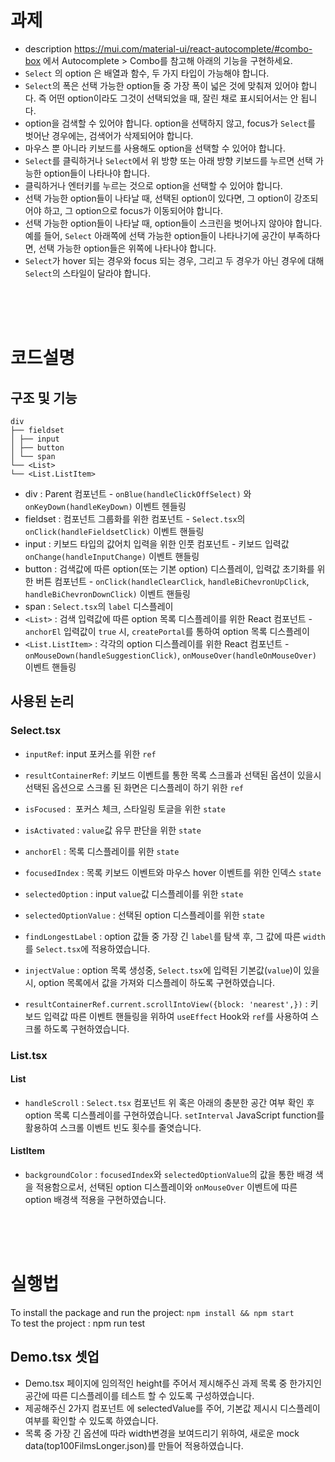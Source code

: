 # 과제

- description https://mui.com/material-ui/react-autocomplete/#combo-box 에서 Autocomplete > Combo를 참고해 아래의 기능을 구현하세요.
- `Select` 의 option 은 배열과 함수, 두 가지 타입이 가능해야 합니다.
- `Select`의 폭은 선택 가능한 option들 중 가장 폭이 넓은 것에 맞춰져 있어야 합니다. 즉 어떤 option이라도 그것이 선택되었을 때, 잘린 채로 표시되어서는 안 됩니다.
- option을 검색할 수 있어야 합니다. option을 선택하지 않고, focus가 `Select`를 벗어난 경우에는, 검색어가 삭제되어야 합니다.
- 마우스 뿐 아니라 키보드를 사용해도 option을 선택할 수 있어야 합니다.
- `Select`를 클릭하거나 `Select`에서 위 방향 또는 아래 방향 키보드를 누르면 선택 가능한 option들이 나타나야 합니다.
- 클릭하거나 엔터키를 누르는 것으로 option을 선택할 수 있어야 합니다.
- 선택 가능한 option들이 나타날 때, 선택된 option이 있다면, 그 option이 강조되어야 하고, 그 option으로 focus가 이동되어야 합니다.
- 선택 가능한 option들이 나타날 때, option들이 스크린을 벗어나지 않아야 합니다. 예를 들어, `Select` 아래쪽에 선택 가능한 option들이 나타나기에 공간이 부족하다면, 선택 가능한 option들은 위쪽에 나타나야 합니다.
- `Select`가 hover 되는 경우와 focus 되는 경우, 그리고 두 경우가 아닌 경우에 대해 `Select`의 스타일이 달라야 합니다.

<br>
<br>
<br>

# 코드설명

## 구조 및 기능

```
div
├── fieldset
│ ├── input
│ ├── button
│ └── span
└── <List>
└── <List.ListItem>
```

- div : Parent 컴포넌트 - `onBlue(handleClickOffSelect)` 와 `onKeyDown(handleKeyDown)` 이벤트 헨들링
- fieldset : 컴포넌트 그룹화를 위한 컴포넌트 - `Select.tsx`의 `onClick(handleFieldsetClick)` 이벤트 핸들링
- input : 키보드 타입의 값어치 입력을 위한 인풋 컴포넌트 - 키보드 입력값 `onChange(handleInputChange)` 이벤트 핸들링
- button : 검색값에 따른 option(또는 기본 option) 디스플레이, 입력값 초기화를 위한 버튼 컴포넌트 - `onClick(handleClearClick`, `handleBiChevronUpClick`, `handleBiChevronDownClick)` 이벤트 핸들링
- span : `Select.tsx`의 `label` 디스플레이
- `<List>` : 검색 입력값에 따른 option 목록 디스플레이를 위한 React 컴포넌트 - `anchorEl` 입력값이 `true` 시, `createPortal`를 통하여 option 목록 디스플레이
- `<List.ListItem>` : 각각의 option 디스플레이를 위한 React 컴포넌트 - `onMouseDown(handleSuggestionClick)`, `onMouseOver(handleOnMouseOver)` 이벤트 핸들링

## 사용된 논리

### Select.tsx

- `inputRef`: input 포커스를 위한 `ref`
- `resultContainerRef`: 키보드 이벤트를 통한 목록 스크롤과 선택된 옵션이 있을시 선택된 옵션으로 스크롤 된 화면은 디스플레이 하기 위한 `ref`

- `isFocused` :  포커스 체크, 스타일링 토글을 위한 `state`
- `isActivated` : `value`값 유무 판단을 위한 `state`
- `anchorEl` : 목록 디스플레이를 위한 `state`
- `focusedIndex` : 목록 키보드 이벤트와 마우스 hover 이벤트를 위한 인덱스 `state`
- `selectedOption` : input `value`값 디스플레이를 위한 `state`
- `selectedOptionValue` : 선택된 option 디스플레이를 위한 `state`

- `findLongestLabel` : option 값들 중 가장 긴 `label`를 탐색 후, 그 값에 따른 `width`를 `Select.tsx`에 적용하였습니다.
- `injectValue` : option 목록 생성중, `Select.tsx`에 입력된 기본값(`value`)이 있을 시, option 목록에서 값을 가져와 디스플레이 하도록 구현하였습니다.
- `resultContainerRef.current.scrollIntoView({block: 'nearest',})` : 키보드 입력값 따른 이벤트 핸들링을 위하여 `useEffect` Hook와 `ref`를 사용하여 스크롤 하도록 구현하였습니다.

### List.tsx

#### List

- `handleScroll` : `Select.tsx` 컴포넌트 위 혹은 아래의 충분한 공간 여부 확인 후 option 목록 디스플레이를 구현하였습니다. `setInterval` JavaScript function를 활용하여 스크롤 이벤트 빈도 횟수를 줄엿습니다.

#### ListItem

- `backgroundColor` : `focusedIndex`와 `selectedOptionValue`의 값을 통한 배경 색을 적용함으로서, 선택된 option 디스플레이와 `onMouseOver` 이벤트에 따른 option 배경색 적용을 구현하였습니다.

<br>
<br>
<br>

# 실행법

To install the package and run the project: `npm install && npm start` <br>
To test the project : npm run test

## Demo.tsx 셋업

- Demo.tsx 페이지에 임의적인 height를 주어서 제시해주신 과제 목록 중 한가지인 공간에 따른 디스플레이를 테스트 할 수 있도록 구성하였습니다.
- 제공해주신 2가지 컴포넌트 에 selectedValue를 주어, 기본값 제시시 디스플레이 여부를 확인할 수 있도록 하였습니다.
- 목록 중 가장 긴 옵션에 따라 width변경을 보여드리기 위하여, 새로운 mock data(top100FilmsLonger.json)를 만들어 적용하였습니다.
